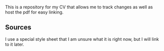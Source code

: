 This is a repository for my CV that allows me to track changes as well as host the pdf for easy linking. 

## Sources
I use a special style sheet that I am unsure what it is right now, but I will link to it later. 

